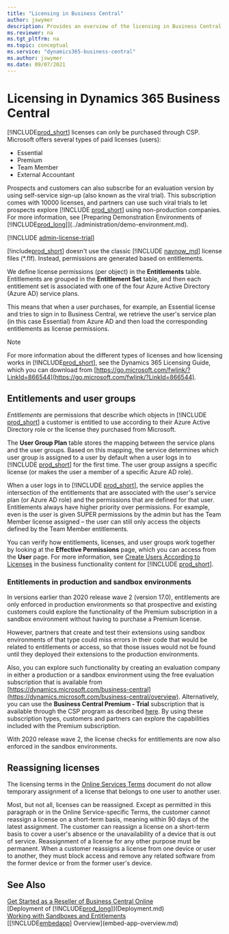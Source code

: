 ```yaml
---
title: "Licensing in Business Central"
author: jswymer
description: Provides an overview of the licensing in Business Central
ms.reviewer: na
ms.tgt_pltfrm: na
ms.topic: conceptual
ms.service: "dynamics365-business-central"
ms.author: jswymer
ms.date: 09/07/2021
---
```


# Licensing in Dynamics 365 Business Central

[!INCLUDE[prod_short](../developer/includes/prod_short.md)] licenses can only be purchased through CSP. Microsoft offers several types of paid licenses (users):

- Essential  
- Premium  
- Team Member  
- External Accountant  

Prospects and customers can also subscribe for an evaluation version by using self-service sign-up (also known as the viral trial). This subscription comes with 10000 licenses, and partners can use such viral trials to let prospects explore [!INCLUDE [prod_short](../includes/prod_short.md)] using non-production companies. For more information, see [Preparing Demonstration Environments of [!INCLUDE[prod_long](../developer/includes/prod_long.md)]](../administration/demo-environment.md).  

[!INCLUDE [admin-license-trial](../includes/admin-license-trial.md)]

[!include[prod_short](../developer/includes/prod_short.md)] doesn't use the classic [!INCLUDE [navnow_md](../developer/includes/navnow_md.md)] license files (*.flf). Instead, permissions are generated based on entitlements.  

We define license permissions (per object) in the **Entitlements** table. Entitlements are grouped in the **Entitlement Set** table, and then each entitlement set is associated with one of the four Azure Active Directory (Azure AD) service plans.  

This means that when a user purchases, for example, an Essential license and tries to sign in to Business Central, we retrieve the user's service plan (in this case Essential) from Azure AD and then load the corresponding entitlements as license permissions.  

> [!NOTE]
> For more information about the different types of licenses and how licensing works in [!INCLUDE[prod_short](../developer/includes/prod_short.md)], see the Dynamics 365
Licensing Guide, which you can download from [https://go.microsoft.com/fwlink/?LinkId=866544](https://go.microsoft.com/fwlink/?LinkId=866544).

## Entitlements and user groups

*Entitlements* are permissions that describe which objects in [!INCLUDE [prod_short](../developer/includes/prod_short.md)] a customer is entitled to use according to their Azure Active Directory role or the license they purchased from Microsoft.  

The **User Group Plan** table stores the mapping between the service plans and the user groups. Based on this mapping, the service determines which user group is assigned to a user by default when a user logs in to [!INCLUDE [prod_short](../developer/includes/prod_short.md)] for the first time. The user group assigns a specific license (or makes the user a member of a specific Azure AD role).  

When a user logs in to [!INCLUDE [prod_short](../developer/includes/prod_short.md)], the service applies the intersection of the entitlements that are associated with the user's service plan (or Azure AD role) and the permissions that are defined for that user. Entitlements always have higher priority over permissions. For example, even is the user is given SUPER permissions by the admin but has the Team Member license assigned – the user can still only access the objects defined by the Team Member entitlements.  

You can verify how entitlements, licenses, and user groups work together by looking at the **Effective Permissions** page, which you can access from the **User** page. For more information, see [Create Users According to Licenses](/dynamics365/business-central/ui-how-users-permissions) in the business functionality content for [!INCLUDE [prod_short](../developer/includes/prod_short.md)].  

### Entitlements in production and sandbox environments

In versions earlier than 2020 release wave 2 (version 17.0), entitlements are only enforced in production environments so that prospective and existing customers could explore the functionality of the Premium subscription in a sandbox environment without having to purchase a Premium license.  

However, partners that create and test their extensions using sandbox environments of that type could miss errors in their code that would be related to entitlements or access, so that those issues would not be found until they deployed their extensions to the production environments.  

Also, you can explore such functionality by creating an evaluation company in either a production or a sandbox environment using the free evaluation subscription that is available from [https://dynamics.microsoft.com/business-central](https://dynamics.microsoft.com/business-central/overview).  Alternatively, you can use the **Business Central Premium - Trial** subscription that is available through the CSP program as described [here](customer-signup.md#premiumtrial). By using these subscription types, customers and partners can explore the capabilities included with the Premium subscription.  

With 2020 release wave 2, the license checks for entitlements are now also enforced in the sandbox environments.  

## Reassigning licenses

The licensing terms in the [Online Services Terms](https://www.microsoft.com/licensing/product-licensing/products) document do not allow temporary assignment of a license that belongs to one user to another user.

Most, but not all, licenses can be reassigned. Except as permitted in this paragraph or in the Online Service-specific Terms, the customer cannot reassign a license on a short-term basis, meaning within 90 days of the latest assignment. The customer can reassign a license on a short-term basis to cover a user's absence or the unavailability of a device that is out of service. Reassignment of a license for any other purpose must be permanent. When a customer reassigns a license from one device or user to another, they must block access and remove any related software from the former device or from the former user's device.

## See Also  

[Get Started as a Reseller of Business Central Online](../administration/get-started-online.md)  
[Deployment of [!INCLUDE[prod_long](../developer/includes/prod_long.md)]](Deployment.md)  
[Working with Sandboxes and Entitlements](../developer/devenv-work-sandbox-entitlements.md)  
[[!INCLUDE[embedapp](../developer/includes/embedapp.md)] Overview](embed-app-overview.md)  
